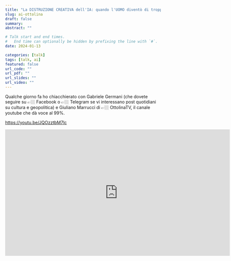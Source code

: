 ```yaml
---
title: "La DISTRUZIONE CREATIVA dell'IA: quando l'UOMO diventò di troppo"
slug: ai-ottolina
draft: false
summary: 
abstract: ""

# Talk start and end times.
#   End time can optionally be hidden by prefixing the line with `#`.
date: 2024-01-13

categories: [talk]
tags: [talk, ai]
featured: false
url_code: ""
url_pdf: ""
url_slides: ""
url_video: ""
---
```

Qualche giorno fa ho chiacchierato con Gabriele Germani (che dovete seguire su 👉🏼 Facebook o 👉🏼 Telegram se vi interessano post quotidiani su cultura e geopolitica) e Giuliano Marrucci di 👉🏼 OttolinaTV, il canale youtube che dà voce al 99%.

<https://youtu.be/JQOzztbM7lc>

<iframe width="728" height="410" src="https://www.youtube.com/embed/JQOzztbM7lc" title="La DISTRUZIONE CREATIVA dell&#39;IA: quando  l&#39;UOMO diventò di troppo | ft Stefano Cecere" frameborder="0" allow="accelerometer; autoplay; clipboard-write; encrypted-media; gyroscope; picture-in-picture; web-share" referrerpolicy="strict-origin-when-cross-origin" allowfullscreen></iframe>

